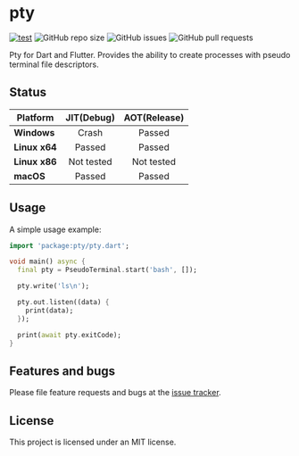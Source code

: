 # pty


[![test](https://github.com/TerminalStudio/pty/actions/workflows/dart.yml/badge.svg)](https://github.com/TerminalStudio/pty/actions/workflows/dart.yml)
<img alt="GitHub repo size" src="https://img.shields.io/github/repo-size/TerminalStudio/pty">
<img alt="GitHub issues" src="https://img.shields.io/github/issues-raw/TerminalStudio/pty">
<img alt="GitHub pull requests" src="https://img.shields.io/github/issues-pr/TerminalStudio/pty">

Pty for Dart and Flutter. Provides the ability to create processes with pseudo terminal file descriptors.

## Status

| **Platform**  | **JIT(Debug)** | **AOT(Release)** |
| ------------- | :------------: | :--------------: |
| **Windows**   |     Crash      |      Passed      |
| **Linux x64** |     Passed     |      Passed      |
| **Linux x86** |   Not tested   |    Not tested    |
| **macOS**     |     Passed     |      Passed      |

## Usage

A simple usage example:

```dart
import 'package:pty/pty.dart';

void main() async {
  final pty = PseudoTerminal.start('bash', []);

  pty.write('ls\n');

  pty.out.listen((data) {
    print(data);
  });

  print(await pty.exitCode);
}
```

## Features and bugs

Please file feature requests and bugs at the [issue tracker][tracker].

[tracker]: https://github.com/TerminalStudio/pty/issues

## License

This project is licensed under an MIT license.
